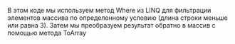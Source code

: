 В этом коде мы используем метод Where из LINQ для фильтрации элементов массива по определенному условию (длина строки меньше или равна 3).
 Затем мы преобразуем результат обратно в массив с помощью метода ToArray